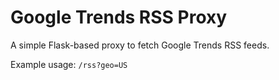 # Google Trends RSS Proxy

A simple Flask-based proxy to fetch Google Trends RSS feeds.

Example usage:
`/rss?geo=US`

